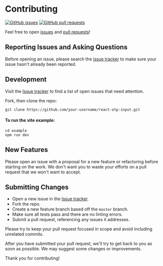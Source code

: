 # Contributing

[![GitHub issues](https://img.shields.io/github/issues-raw/devfolioco/react-otp-input?logo=github)](https://github.com/devfolioco/react-otp-input/issues) [![GitHub pull requests](https://img.shields.io/github/issues-pr/devfolioco/react-otp-input?logo=git)](https://github.com/devfolioco/react-otp-input/pulls)

Feel free to open [issues](https://github.com/devfolioco/react-otp-input/issues/new/choose) and [pull requests](https://github.com/devfolioco/react-otp-input/pulls)!

## Reporting Issues and Asking Questions

Before opening an issue, please search the [issue tracker](https://github.com/devfolioco/react-otp-input/issues) to make sure your issue hasn't already been reported.

## Development

Visit the [Issue tracker](https://github.com/devfolioco/react-otp-input/issues) to find a list of open issues that need attention.

Fork, then clone the repo:

```
git clone https://github.com/your-username/react-otp-input.git

```
#### To run the vite example:

```
cd example
npm run dev
```

## New Features

Please open an issue with a proposal for a new feature or refactoring before starting on the work. We don't want you to waste your efforts on a pull request that we won't want to accept.

## Submitting Changes

- Open a new issue in the [Issue tracker](https://github.com/devfolioco/react-otp-input/issues).
- Fork the repo.
- Create a new feature branch based off the `master` branch.
- Make sure all tests pass and there are no linting errors.
- Submit a pull request, referencing any issues it addresses.

Please try to keep your pull request focused in scope and avoid including unrelated commits.

After you have submitted your pull request, we'll try to get back to you as soon as possible. We may suggest some changes or improvements.

Thank you for contributing!
